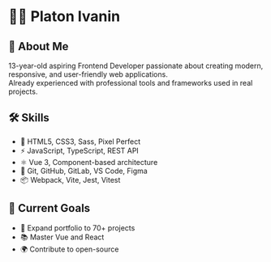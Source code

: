 # 👨‍💻 Platon Ivanin  

## 📌 About Me  
13-year-old aspiring Frontend Developer passionate about creating modern, responsive, and user-friendly web applications.  
Already experienced with professional tools and frameworks used in real projects.  

## 🛠 Skills  
- 🧩 HTML5, CSS3, Sass, Pixel Perfect  
- ⚡ JavaScript, TypeScript, REST API  
- ⚛️ Vue 3, Component-based architecture  
- 🔧 Git, GitHub, GitLab, VS Code, Figma  
- 📦 Webpack, Vite, Jest, Vitest  

## 🎯 Current Goals  
- 📂 Expand portfolio to 70+ projects  
- 📚 Master Vue and React  
- 🌍 Contribute to open-source  
